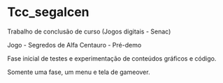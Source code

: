 Tcc_segalcen
============

Trabalho de conclusão de curso (Jogos digitais - Senac)

Jogo - Segredos de Alfa Centauro - Pré-demo

Fase inicial de testes e experimentação de conteúdos gráficos e código.

Somente uma fase, um menu e tela de gameover.
